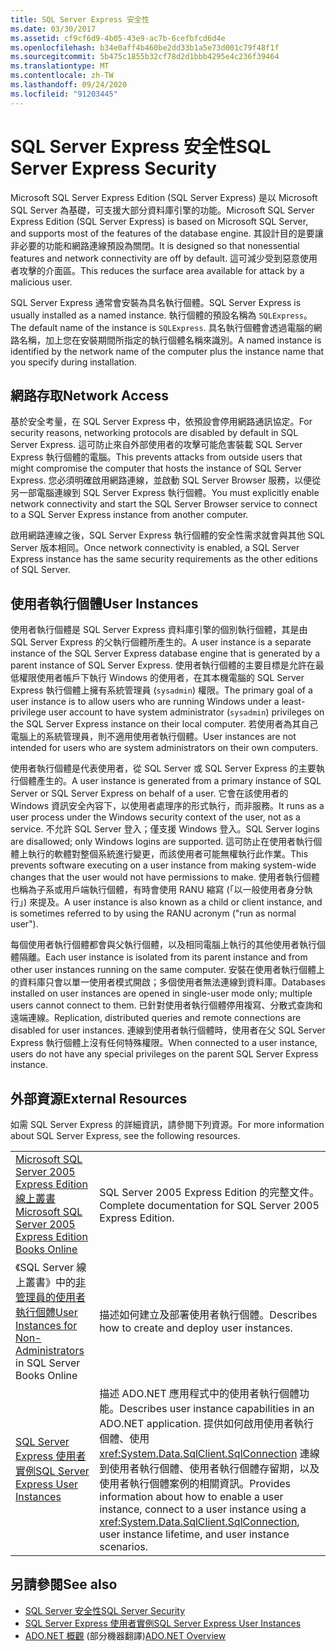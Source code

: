 ```yaml
---
title: SQL Server Express 安全性
ms.date: 03/30/2017
ms.assetid: cf9cf6d9-4b05-43e9-ac7b-6cefbfcd6d4e
ms.openlocfilehash: b34e0aff4b460be2dd33b1a5e73d001c79f48f1f
ms.sourcegitcommit: 5b475c1855b32cf78d2d1bbb4295e4c236f39464
ms.translationtype: MT
ms.contentlocale: zh-TW
ms.lasthandoff: 09/24/2020
ms.locfileid: "91203445"
---
```

# <a name="sql-server-express-security"></a><span data-ttu-id="6dab6-102">SQL Server Express 安全性</span><span class="sxs-lookup"><span data-stu-id="6dab6-102">SQL Server Express Security</span></span>

<span data-ttu-id="6dab6-103">Microsoft SQL Server Express Edition (SQL Server Express) 是以 Microsoft SQL Server 為基礎，可支援大部分資料庫引擎的功能。</span><span class="sxs-lookup"><span data-stu-id="6dab6-103">Microsoft SQL Server Express Edition (SQL Server Express) is based on Microsoft SQL Server, and supports most of the features of the database engine.</span></span> <span data-ttu-id="6dab6-104">其設計目的是要讓非必要的功能和網路連線預設為關閉。</span><span class="sxs-lookup"><span data-stu-id="6dab6-104">It is designed so that nonessential features and network connectivity are off by default.</span></span> <span data-ttu-id="6dab6-105">這可減少受到惡意使用者攻擊的介面區。</span><span class="sxs-lookup"><span data-stu-id="6dab6-105">This reduces the surface area available for attack by a malicious user.</span></span>  
  
 <span data-ttu-id="6dab6-106">SQL Server Express 通常會安裝為具名執行個體。</span><span class="sxs-lookup"><span data-stu-id="6dab6-106">SQL Server Express is usually installed as a named instance.</span></span> <span data-ttu-id="6dab6-107">執行個體的預設名稱為 `SQLExpress`。</span><span class="sxs-lookup"><span data-stu-id="6dab6-107">The default name of the instance is `SQLExpress`.</span></span> <span data-ttu-id="6dab6-108">具名執行個體會透過電腦的網路名稱，加上您在安裝期間所指定的執行個體名稱來識別。</span><span class="sxs-lookup"><span data-stu-id="6dab6-108">A named instance is identified by the network name of the computer plus the instance name that you specify during installation.</span></span>  
  
## <a name="network-access"></a><span data-ttu-id="6dab6-109">網路存取</span><span class="sxs-lookup"><span data-stu-id="6dab6-109">Network Access</span></span>  

 <span data-ttu-id="6dab6-110">基於安全考量，在 SQL Server Express 中，依預設會停用網路通訊協定。</span><span class="sxs-lookup"><span data-stu-id="6dab6-110">For security reasons, networking protocols are disabled by default in SQL Server Express.</span></span> <span data-ttu-id="6dab6-111">這可防止來自外部使用者的攻擊可能危害裝載 SQL Server Express 執行個體的電腦。</span><span class="sxs-lookup"><span data-stu-id="6dab6-111">This prevents attacks from outside users that might compromise the computer that hosts the instance of SQL Server Express.</span></span> <span data-ttu-id="6dab6-112">您必須明確啟用網路連線，並啟動 SQL Server Browser 服務，以便從另一部電腦連線到 SQL Server Express 執行個體。</span><span class="sxs-lookup"><span data-stu-id="6dab6-112">You must explicitly enable network connectivity and start the SQL Server Browser service to connect to a SQL Server Express instance from another computer.</span></span>  
  
 <span data-ttu-id="6dab6-113">啟用網路連線之後，SQL Server Express 執行個體的安全性需求就會與其他 SQL Server 版本相同。</span><span class="sxs-lookup"><span data-stu-id="6dab6-113">Once network connectivity is enabled, a SQL Server Express instance has the same security requirements as the other editions of SQL Server.</span></span>  
  
## <a name="user-instances"></a><span data-ttu-id="6dab6-114">使用者執行個體</span><span class="sxs-lookup"><span data-stu-id="6dab6-114">User Instances</span></span>  

 <span data-ttu-id="6dab6-115">使用者執行個體是 SQL Server Express 資料庫引擎的個別執行個體，其是由 SQL Server Express 的父執行個體所產生的。</span><span class="sxs-lookup"><span data-stu-id="6dab6-115">A user instance is a separate instance of the SQL Server Express database engine that is generated by a parent instance of SQL Server Express.</span></span> <span data-ttu-id="6dab6-116">使用者執行個體的主要目標是允許在最低權限使用者帳戶下執行 Windows 的使用者，在其本機電腦的 SQL Server Express 執行個體上擁有系統管理員 (`sysadmin`) 權限。</span><span class="sxs-lookup"><span data-stu-id="6dab6-116">The primary goal of a user instance is to allow users who are running Windows under a least-privilege user account to have system administrator (`sysadmin`) privileges on the SQL Server Express instance on their local computer.</span></span> <span data-ttu-id="6dab6-117">若使用者為其自己電腦上的系統管理員，則不適用使用者執行個體。</span><span class="sxs-lookup"><span data-stu-id="6dab6-117">User instances are not intended for users who are system administrators on their own computers.</span></span>  
  
 <span data-ttu-id="6dab6-118">使用者執行個體是代表使用者，從 SQL Server 或 SQL Server Express 的主要執行個體產生的。</span><span class="sxs-lookup"><span data-stu-id="6dab6-118">A user instance is generated from a primary instance of SQL Server or SQL Server Express on behalf of a user.</span></span> <span data-ttu-id="6dab6-119">它會在該使用者的 Windows 資訊安全內容下，以使用者處理序的形式執行，而非服務。</span><span class="sxs-lookup"><span data-stu-id="6dab6-119">It runs as a user process under the Windows security context of the user, not as a service.</span></span> <span data-ttu-id="6dab6-120">不允許 SQL Server 登入；僅支援 Windows 登入。</span><span class="sxs-lookup"><span data-stu-id="6dab6-120">SQL Server logins are disallowed; only Windows logins are supported.</span></span> <span data-ttu-id="6dab6-121">這可防止在使用者執行個體上執行的軟體對整個系統進行變更，而該使用者可能無權執行此作業。</span><span class="sxs-lookup"><span data-stu-id="6dab6-121">This prevents software executing on a user instance from making system-wide changes that the user would not have permissions to make.</span></span> <span data-ttu-id="6dab6-122">使用者執行個體也稱為子系或用戶端執行個體，有時會使用 RANU 縮寫 (「以一般使用者身分執行」) 來提及。</span><span class="sxs-lookup"><span data-stu-id="6dab6-122">A user instance is also known as a child or client instance, and is sometimes referred to by using the RANU acronym ("run as normal user").</span></span>  
  
 <span data-ttu-id="6dab6-123">每個使用者執行個體都會與父執行個體，以及相同電腦上執行的其他使用者執行個體隔離。</span><span class="sxs-lookup"><span data-stu-id="6dab6-123">Each user instance is isolated from its parent instance and from other user instances running on the same computer.</span></span> <span data-ttu-id="6dab6-124">安裝在使用者執行個體上的資料庫只會以單一使用者模式開啟；多個使用者無法連線到資料庫。</span><span class="sxs-lookup"><span data-stu-id="6dab6-124">Databases installed on user instances are opened in single-user mode only; multiple users cannot connect to them.</span></span> <span data-ttu-id="6dab6-125">已針對使用者執行個體停用複寫、分散式查詢和遠端連線。</span><span class="sxs-lookup"><span data-stu-id="6dab6-125">Replication, distributed queries and remote connections are disabled for user instances.</span></span> <span data-ttu-id="6dab6-126">連線到使用者執行個體時，使用者在父 SQL Server Express 執行個體上沒有任何特殊權限。</span><span class="sxs-lookup"><span data-stu-id="6dab6-126">When connected to a user instance, users do not have any special privileges on the parent SQL Server Express instance.</span></span>  
  
## <a name="external-resources"></a><span data-ttu-id="6dab6-127">外部資源</span><span class="sxs-lookup"><span data-stu-id="6dab6-127">External Resources</span></span>  

 <span data-ttu-id="6dab6-128">如需 SQL Server Express 的詳細資訊，請參閱下列資源。</span><span class="sxs-lookup"><span data-stu-id="6dab6-128">For more information about SQL Server Express, see the following resources.</span></span>  
  
|||  
|-|-|  
|<span data-ttu-id="6dab6-129">[Microsoft SQL Server 2005 Express Edition 線上叢書](/previous-versions/sql/sql-server-2005/ms165706(v=sql.90))</span><span class="sxs-lookup"><span data-stu-id="6dab6-129">[Microsoft SQL Server 2005 Express Edition Books Online](/previous-versions/sql/sql-server-2005/ms165706(v=sql.90))</span></span>|<span data-ttu-id="6dab6-130">SQL Server 2005 Express Edition 的完整文件。</span><span class="sxs-lookup"><span data-stu-id="6dab6-130">Complete documentation for SQL Server 2005 Express Edition.</span></span>|  
|<span data-ttu-id="6dab6-131">《SQL Server 線上叢書》中的[非管理員的使用者執行個體](/previous-versions/sql/sql-server-2008/ms143684(v=sql.100))</span><span class="sxs-lookup"><span data-stu-id="6dab6-131">[User Instances for Non-Administrators](/previous-versions/sql/sql-server-2008/ms143684(v=sql.100)) in SQL Server Books Online</span></span>|<span data-ttu-id="6dab6-132">描述如何建立及部署使用者執行個體。</span><span class="sxs-lookup"><span data-stu-id="6dab6-132">Describes how to create and deploy user instances.</span></span>|  
|[<span data-ttu-id="6dab6-133">SQL Server Express 使用者實例</span><span class="sxs-lookup"><span data-stu-id="6dab6-133">SQL Server Express User Instances</span></span>](sql-server-express-user-instances.md)|<span data-ttu-id="6dab6-134">描述 ADO.NET 應用程式中的使用者執行個體功能。</span><span class="sxs-lookup"><span data-stu-id="6dab6-134">Describes user instance capabilities in an ADO.NET application.</span></span> <span data-ttu-id="6dab6-135">提供如何啟用使用者執行個體、使用 <xref:System.Data.SqlClient.SqlConnection> 連線到使用者執行個體、使用者執行個體存留期，以及使用者執行個體案例的相關資訊。</span><span class="sxs-lookup"><span data-stu-id="6dab6-135">Provides information about how to enable a user instance, connect to a user instance using a <xref:System.Data.SqlClient.SqlConnection>, user instance lifetime, and user instance scenarios.</span></span>|  
  
## <a name="see-also"></a><span data-ttu-id="6dab6-136">另請參閱</span><span class="sxs-lookup"><span data-stu-id="6dab6-136">See also</span></span>

- [<span data-ttu-id="6dab6-137">SQL Server 安全性</span><span class="sxs-lookup"><span data-stu-id="6dab6-137">SQL Server Security</span></span>](sql-server-security.md)
- [<span data-ttu-id="6dab6-138">SQL Server Express 使用者實例</span><span class="sxs-lookup"><span data-stu-id="6dab6-138">SQL Server Express User Instances</span></span>](sql-server-express-user-instances.md)
- <span data-ttu-id="6dab6-139">[ADO.NET 概觀](../ado-net-overview.md) \(部分機器翻譯\)</span><span class="sxs-lookup"><span data-stu-id="6dab6-139">[ADO.NET Overview](../ado-net-overview.md)</span></span>
